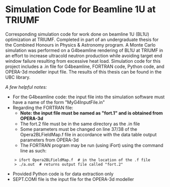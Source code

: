 # Simulation Code for Beamline 1U at TRIUMF
Corresponding simulation code for work done on beamline 1U (BL1U) optimization at TRIUMF. Completed in part of an undergraduate thesis for the Combined Honours in Physics &amp; Astronomy program. A Monte Carlo simulation was performed on a G4beamline rendering of BL1U at TRIUMF in an effort to increase ultracold neutron production while avoiding target end window failure resulting from excessive heat load. Simulation code for this project includes a .in file for G4beamline, FORTRAN code, Python code, and OPERA-3d modeller input file. The results of this thesis can be found in the UBC library.

*A few helpful notes:*
- For the G4beamline code: the input file into the simulation software must have a name of the form "MyG4InputFile.in"
- Regarding the FORTRAN file:
  - **Note: the input file must be named as "fort.1" and is obtained from OPERA-3d**
  - The fort.2 file must be in the same directory as the .in file
  - Some parameters must be changed on line 37/38 of the Opera2BLFieldMap.f file in accordance with the data table output parameters from OPERA-3d
  - The FORTRAN program may be run (using iFort) using the command line as such:
```
    > ifort Opera2BLFieldMap.f  # in the location of the .f file 
    > ./a.out  # returns output file called "fort.2"
```
- Provided Python code is for data extraction only
- SEPT.COMI file is the input file for the OPERA-3d modeller
